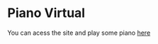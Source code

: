 # Piano Virtual
You can acess the site and play some piano [here](https://virtual-piano-six.vercel.app)
